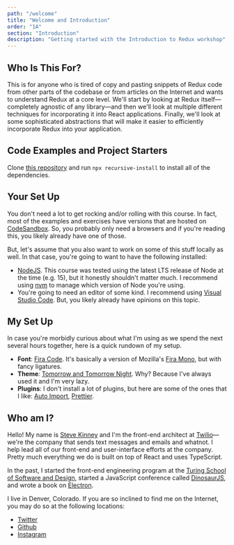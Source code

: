 ```yaml
---
path: "/welcome"
title: "Welcome and Introduction"
order: "1A"
section: "Introduction"
description: "Getting started with the Introduction to Redux workshop"
---
```


## Who Is This For?

This is for anyone who is tired of copy and pasting snippets of Redux code from other parts of the codebase or from articles on the Internet and wants to understand Redux at a core level. We'll start by looking at Redux itself—completely agnostic of any library—and then we'll look at multiple different techniques for incorporating it into React applications. Finally, we'll look at some sophisticated abstractions that will make it easier to efficiently incorporate Redux into your application.

## Code Examples and Project Starters

Clone [this repository][projects] and run `npx recursive-install` to install all of the dependencies.

[projects]: https://github.com/stevekinney/react-and-typescript-projects

## Your Set Up

You don't need a lot to get rocking and/or rolling with this course. In fact, most of the examples and exercises have versions that are hosted on [CodeSandbox][]. So, you probably only need a browsers and if you're reading this, you likely already have one of those.

[codesandbox]: https://codesandbox.io

But, let's assume that you also want to work on some of this stuff locally as well. In that case, you're going to want to have the following installed:

- [NodeJS][]. This course was tested using the latest LTS release of Node at the time (e.g. 15), but it honestly shouldn't matter much. I recommend using [nvm][] to manage which version of Node you're using.
- You're going to need an editor of some kind. I recommend using [Visual Studio Code][vscode]. But, you likely already have opinions on this topic.

## My Set Up

In case you're morbidly curious about what I'm using as we spend the next several hours together, here is a quick rundown of my setup.

- **Font**: [Fira Code][firacode]. It's basically a version of Mozilla's [Fira Mono][firamono], but with fancy ligatures.
- **Theme**: [Tomorrow and Tomorrow Night][tomorrow]. Why? Because I've always used it and I'm very lazy.
- **Plugins**: I don't install a lot of plugins, but here are some of the ones that I like: [Auto Import](https://marketplace.visualstudio.com/items?itemName=steoates.autoimport), [Prettier](https://marketplace.visualstudio.com/items?itemName=esbenp.prettier-vscode).

[nodejs]: https://nodejs.org
[nvm]: https://github.com/nvm-sh/nvm
[vscode]: https://code.visualstudio.com/
[firacode]: https://github.com/tonsky/FiraCode
[firamono]: https://fonts.google.com/specimen/Fira+Mono
[tomorrow]: https://marketplace.visualstudio.com/items?itemName=ms-vscode.Theme-TomorrowKit

## Who am I?

Hello! My name is [Steve Kinney][steve] and I'm the front-end architect at [Twilio][twilio]—we're the company that sends text messages and emails and whatnot. I help lead all of our front-end and user-interface efforts at the company. Pretty much everything we do is built on top of React and uses TypeScript.

In the past, I started the front-end engineering program at the [Turing School of Software and Design][turing], started a JavaScript conference called [DinosaurJS][dino], and wrote a book on [Electron][electron].

I live in Denver, Colorado. If you are so inclined to find me on the Internet, you may do so at the following locations:

- [Twitter](https://twitter.com/stevekinney)
- [Github](https://github.com/stevekinney)
- [Instagram](https://instagram.com/stevekinney)

[steve]: https://stevekinney.net
[twilio]: https://twilio.com
[electron]: https://bit.ly/electronjs
[turing]: https://turing.io
[dino]: https://dinosaurjs.org
